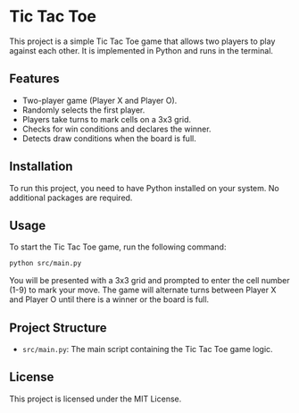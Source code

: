 # Tic Tac Toe

This project is a simple Tic Tac Toe game that allows two players to play against each other. It is implemented in Python and runs in the terminal.

## Features

- Two-player game (Player X and Player O).
- Randomly selects the first player.
- Players take turns to mark cells on a 3x3 grid.
- Checks for win conditions and declares the winner.
- Detects draw conditions when the board is full.

## Installation

To run this project, you need to have Python installed on your system. No additional packages are required.

## Usage

To start the Tic Tac Toe game, run the following command:

```bash
python src/main.py
```

You will be presented with a 3x3 grid and prompted to enter the cell number (1-9) to mark your move. The game will alternate turns between Player X and Player O until there is a winner or the board is full.

## Project Structure

- `src/main.py`: The main script containing the Tic Tac Toe game logic.

## License

This project is licensed under the MIT License.
